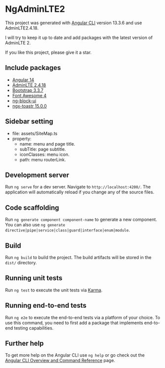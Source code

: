 # NgAdminLTE2

This project was generated with [Angular CLI](https://github.com/angular/angular-cli) version 13.3.6 and use AdminLTE2.4.18.

I will try to keep it up to date and add packages with the latest version of AdminLTE 2.

If you like this project, please give it a star.

## Include packages
 - [Angular 14](https://angular.io/)
 - [AdminLTE 2.4.18](https://adminlte.io/)
 - [Bootstrap 3.3.7](https://getbootstrap.com/)
 - [Font Awesome 4](https://fontawesome.com/)
 - [ng-block-ui](https://github.com/kuuurt13/ng-block-ui)
 - [ngx-toastr 15.0.0](https://github.com/scttcper/ngx-toastr)

## Sidebar setting
 - file: assets/SiteMap.ts
 - property:
   - name: menu and page title.
   - subTitle: page subtitle.
   - iconClasses: menu icon.
   - path: menu routerLink.

## Development server

Run `ng serve` for a dev server. Navigate to `http://localhost:4200/`. The application will automatically reload if you change any of the source files.

## Code scaffolding

Run `ng generate component component-name` to generate a new component. You can also use `ng generate directive|pipe|service|class|guard|interface|enum|module`.

## Build

Run `ng build` to build the project. The build artifacts will be stored in the `dist/` directory.

## Running unit tests

Run `ng test` to execute the unit tests via [Karma](https://karma-runner.github.io).

## Running end-to-end tests

Run `ng e2e` to execute the end-to-end tests via a platform of your choice. To use this command, you need to first add a package that implements end-to-end testing capabilities.

## Further help

To get more help on the Angular CLI use `ng help` or go check out the [Angular CLI Overview and Command Reference](https://angular.io/cli) page.
